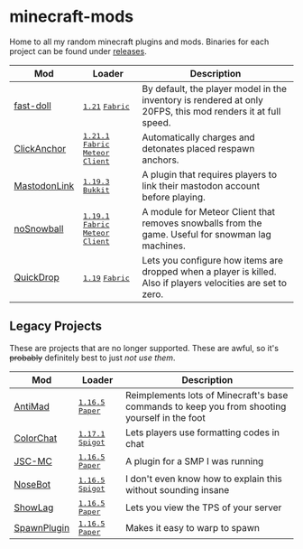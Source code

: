 # minecraft-mods

Home to all my random minecraft plugins and mods.
Binaries for each project can be found under [releases](https://github.com/connorslade/minecraft-mods/releases).

| Mod                          | Loader                                                                                     | Description                                                                                                   |
| ---------------------------- |--------------------------------------------------------------------------------------------| ------------------------------------------------------------------------------------------------------------- |
| [fast-doll](fast-doll)       | <kbd>[1.21][1.21]</kbd> <kbd>[Fabric][fabric]</kbd>                                        | By default, the player model in the inventory is rendered at only 20FPS, this mod renders it at full speed.   |
| [ClickAnchor](ClickAnchor)   | <kbd>[1.21.1][1.21.1]</kbd> <kbd>[Fabric][fabric]</kbd> <kbd>[Meteor Client][meteor]</kbd> | Automatically charges and detonates placed respawn anchors.                                                   |
| [MastodonLink](MastodonLink) | <kbd>[1.19.3][1.19.3]</kbd> <kbd>[Bukkit][bukkit]</kbd>                                    | A plugin that requires players to link their mastodon account before playing.                                 |
| [noSnowball](noSnowball)     | <kbd>[1.19.1][1.19.1]</kbd> <kbd>[Fabric][fabric]</kbd> <kbd>[Meteor Client][meteor]</kbd> | A module for Meteor Client that removes snowballs from the game. Useful for snowman lag machines.             |
| [QuickDrop](QuickDrop)       | <kbd>[1.19][1.19]</kbd> <kbd>[Fabric][fabric]</kbd>                                        | Lets you configure how items are dropped when a player is killed. Also if players velocities are set to zero. |

## Legacy Projects

These are projects that are no longer supported.
These are awful, so it's ~~probably~~ definitely best to just _not use them_.

| Mod                                | Loader                                                  | Description                                                                                   |
| ---------------------------------- | ------------------------------------------------------- | --------------------------------------------------------------------------------------------- |
| [AntiMad](legacy/AntiMad)          | <kbd>[1.16.5][1.16.5]</kbd> <kbd>[Paper][bukkit]</kbd>  | Reimplements lots of Minecraft's base commands to keep you from shooting yourself in the foot |
| [ColorChat](legacy/ColorChat)      | <kbd>[1.17.1][1.17.1]</kbd> <kbd>[Spigot][bukkit]</kbd> | Lets players use formatting codes in chat                                                     |
| [JSC-MC](legacy/JSC-MC)            | <kbd>[1.16.5][1.16.5]</kbd> <kbd>[Paper][bukkit]</kbd>  | A plugin for a SMP I was running                                                              |
| [NoseBot](legacy/NoseBot)          | <kbd>[1.16.5][1.16.5]</kbd> <kbd>[Spigot][bukkit]</kbd> | I don't even know how to explain this without sounding insane                                 |
| [ShowLag](legacy/ShowLag)          | <kbd>[1.16.5][1.16.5]</kbd> <kbd>[Paper][bukkit]</kbd>  | Lets you view the TPS of your server                                                          |
| [SpawnPlugin](legacy/Spawn-Plugin) | <kbd>[1.16.5][1.16.5]</kbd> <kbd>[Paper][bukkit]</kbd>  | Makes it easy to warp to spawn                                                                |

<!-- LINKS -->

[fabric]: https://fabricmc.net
[bukkit]: https://bukkit.org
[meteor]: https://github.com/MeteorDevelopment/meteor-client
[1.21.1]: https://minecraft.wiki/w/Java_Edition_1.21.1
[1.21]: https://minecraft.wiki/w/Java_Edition_1.21
[1.20.2]: https://minecraft.wiki/w/Java_Edition_1.20.2
[1.19.3]: https://minecraft.wiki/w/Java_Edition_1.19.3
[1.19.1]: https://minecraft.wiki/w/Java_Edition_1.19.1
[1.19]: https://minecraft.wiki/w/Java_Edition_1.19
[1.17.1]: https://minecraft.wiki/w/Java_Edition_1.17.1
[1.16.5]: https://minecraft.wiki/w/Java_Edition_1.16.5
